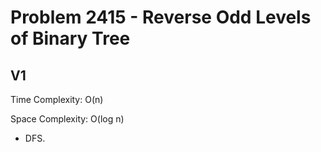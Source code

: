 # Problem 2415 - Reverse Odd Levels of Binary Tree

## V1

Time Complexity: O(n)

Space Complexity: O(log n)

- DFS.
